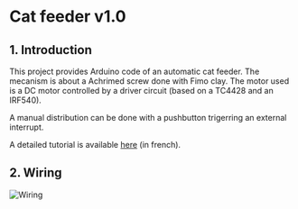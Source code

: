 # Cat feeder v1.0

## 1. Introduction
This project provides Arduino code of an automatic cat feeder.
The mecanism is about a Achrimed screw done with Fimo clay.
The motor used is a DC motor controlled by a driver circuit (based on a TC4428 and an IRF540).

A manual distribution can be done with a pushbutton trigerring an external interrupt.

A detailed tutorial is available [here](https://www.firediy.fr/article/realisation-d-un-cat-feeder-controle-par-arduino) (in french).

## 2. Wiring
![Wiring](https://www.firediy.fr/images/articles/catfeeder/cablage.jpg)
